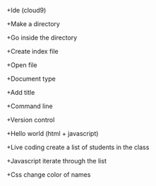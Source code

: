 +Ide (cloud9)

+Make a directory

+Go inside the directory

+Create index file

+Open file

+Document type

+Add title

+Command line

+Version control

+Hello world (html + javascript)

+Live coding create a list of students in the class

+Javascript iterate through the list

+Css change color of names
